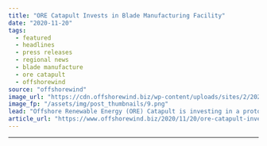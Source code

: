 ```yaml
---
title: "ORE Catapult Invests in Blade Manufacturing Facility"
date: "2020-11-20"
tags: 
  - featured
  - headlines
  - press releases
  - regional news
  - blade manufacture
  - ore catapult
  - offshorewind
source: "offshorewind"
image_url: "https://cdn.offshorewind.biz/wp-content/uploads/sites/2/2020/11/20111227/ORE-Catapult-Invests-in-Blade-Manufacturing-Facility.png"
image_fp: "/assets/img/post_thumbnails/9.png"
lead: "Offshore Renewable Energy (ORE) Catapult is investing in a prototype blade manufacturing facility at"
article_url: "https://www.offshorewind.biz/2020/11/20/ore-catapult-invests-in-blade-manufacturing-facility/"
---
```


---
